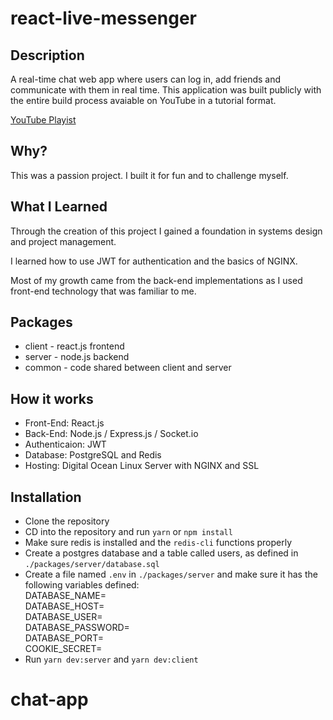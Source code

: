 # react-live-messenger
## Description
A real-time chat web app where users can log in, add friends and communicate with them in real time.
This application was built publicly with the entire build process avaiable on YouTube in a tutorial format.

[YouTube Playist](https://www.youtube.com/playlist?list=PLBieMfwfePY-PPxTYmYZteqYpC_D7W1JT)

## Why?
This was a passion project. I built it for fun and to challenge myself.

## What I Learned
Through the creation of this project I gained a foundation in systems design and project management.

I learned how to use JWT for authentication and the basics of NGINX. 

Most of my growth came from the back-end implementations as I used front-end technology that was familiar to me. 

## Packages
- client - react.js frontend
- server - node.js backend
- common - code shared between client and server

## How it works
* Front-End: React.js
* Back-End: Node.js / Express.js / Socket.io
* Authenticaion: JWT
* Database: PostgreSQL and Redis
* Hosting: Digital Ocean Linux Server with NGINX and SSL

## Installation
* Clone the repository
* CD into the repository and run ```yarn``` or ```npm install```
* Make sure redis is installed and the ```redis-cli``` functions properly
* Create a postgres database and a table called users, as defined in ```./packages/server/database.sql```
* Create a file named ```.env``` in ```./packages/server``` and make sure it has the following variables defined:
<br/>DATABASE_NAME=
<br/>DATABASE_HOST=
<br/>DATABASE_USER=
<br/>DATABASE_PASSWORD=
<br/>DATABASE_PORT=
<br/>COOKIE_SECRET=
* Run ```yarn dev:server``` and ```yarn dev:client```
# chat-app
